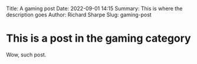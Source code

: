 Title: A gaming post
Date: 2022-09-01 14:15
Summary: This is where the description goes
Author: Richard Sharpe
Slug: gaming-post

# This is a post in the gaming category

Wow, such post.
